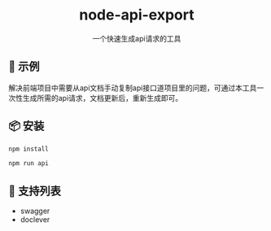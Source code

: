 
<h1 align="center">node-api-export</h1>
<div align="center">
一个快速生成api请求的工具
</div>

## 🔨 示例

解决前端项目中需要从api文档手动复制api接口道项目里的问题，可通过本工具一次性生成所需的api请求，文档更新后，重新生成即可。


## 📦 安装

```bash
npm install
```

```bash
npm run api
```

## 🔗 支持列表

- swagger
- doclever
